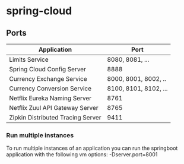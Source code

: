 # spring-cloud

## Ports
|Application| Port|
|------------|------------|
|Limits Service|8080, 8081, ...
|Spring Cloud Config Server|8888	
|Currency Exchange Service|8000, 8001, 8002, ..
|Currency Conversion Service|8100, 8101, 8102, ...
|Netflix Eureka Naming Server|8761
|Netflix Zuul API Gateway Server|8765
|Zipkin Distributed Tracing Server|9411

### Run multiple instances
To run multiple instances of an application you can run the springboot application with the following vm options: -Dserver.port=8001
